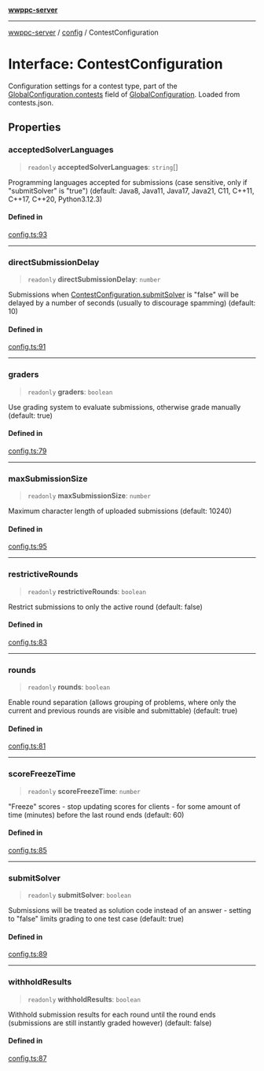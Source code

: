 [**wwppc-server**](../../README.md)

***

[wwppc-server](../../modules.md) / [config](../README.md) / ContestConfiguration

# Interface: ContestConfiguration

Configuration settings for a contest type, part of the [GlobalConfiguration.contests](GlobalConfiguration.md#contests) field of [GlobalConfiguration](GlobalConfiguration.md). Loaded from contests.json.

## Properties

### acceptedSolverLanguages

> `readonly` **acceptedSolverLanguages**: `string`[]

Programming languages accepted for submissions (case sensitive, only if "submitSolver" is "true") (default: Java8, Java11, Java17, Java21, C11, C++11, C++17, C++20, Python3.12.3)

#### Defined in

[config.ts:93](https://github.com/WWPPC/WWPPC-server/blob/240fd8d39aa7a9e87385634bffd25137bc757d0a/src/config.ts#L93)

***

### directSubmissionDelay

> `readonly` **directSubmissionDelay**: `number`

Submissions when [ContestConfiguration.submitSolver](ContestConfiguration.md#submitsolver) is "false" will be delayed by a number of seconds (usually to discourage spamming) (default: 10)

#### Defined in

[config.ts:91](https://github.com/WWPPC/WWPPC-server/blob/240fd8d39aa7a9e87385634bffd25137bc757d0a/src/config.ts#L91)

***

### graders

> `readonly` **graders**: `boolean`

Use grading system to evaluate submissions, otherwise grade manually (default: true)

#### Defined in

[config.ts:79](https://github.com/WWPPC/WWPPC-server/blob/240fd8d39aa7a9e87385634bffd25137bc757d0a/src/config.ts#L79)

***

### maxSubmissionSize

> `readonly` **maxSubmissionSize**: `number`

Maximum character length of uploaded submissions (default: 10240)

#### Defined in

[config.ts:95](https://github.com/WWPPC/WWPPC-server/blob/240fd8d39aa7a9e87385634bffd25137bc757d0a/src/config.ts#L95)

***

### restrictiveRounds

> `readonly` **restrictiveRounds**: `boolean`

Restrict submissions to only the active round (default: false)

#### Defined in

[config.ts:83](https://github.com/WWPPC/WWPPC-server/blob/240fd8d39aa7a9e87385634bffd25137bc757d0a/src/config.ts#L83)

***

### rounds

> `readonly` **rounds**: `boolean`

Enable round separation (allows grouping of problems, where only the current and previous rounds are visible and submittable) (default: true)

#### Defined in

[config.ts:81](https://github.com/WWPPC/WWPPC-server/blob/240fd8d39aa7a9e87385634bffd25137bc757d0a/src/config.ts#L81)

***

### scoreFreezeTime

> `readonly` **scoreFreezeTime**: `number`

"Freeze" scores - stop updating scores for clients - for some amount of time (minutes) before the last round ends (default: 60)

#### Defined in

[config.ts:85](https://github.com/WWPPC/WWPPC-server/blob/240fd8d39aa7a9e87385634bffd25137bc757d0a/src/config.ts#L85)

***

### submitSolver

> `readonly` **submitSolver**: `boolean`

Submissions will be treated as solution code instead of an answer - setting to "false" limits grading to one test case (default: true)

#### Defined in

[config.ts:89](https://github.com/WWPPC/WWPPC-server/blob/240fd8d39aa7a9e87385634bffd25137bc757d0a/src/config.ts#L89)

***

### withholdResults

> `readonly` **withholdResults**: `boolean`

Withhold submission results for each round until the round ends (submissions are still instantly graded however) (default: false)

#### Defined in

[config.ts:87](https://github.com/WWPPC/WWPPC-server/blob/240fd8d39aa7a9e87385634bffd25137bc757d0a/src/config.ts#L87)
